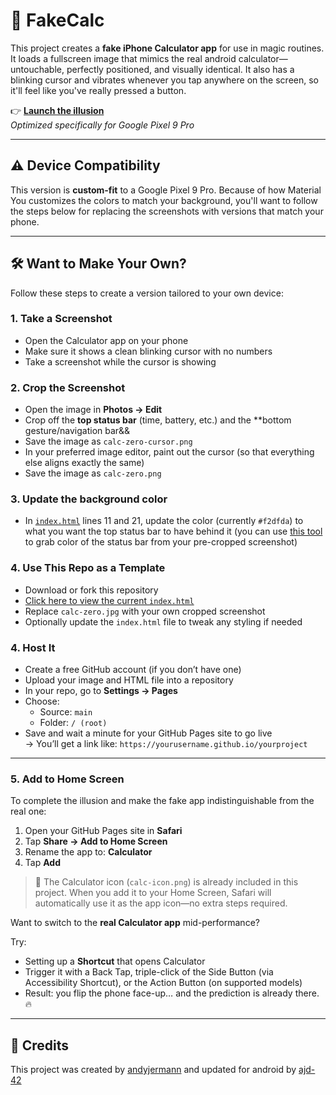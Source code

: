 # 🧮 FakeCalc

This project creates a **fake iPhone Calculator app** for use in magic routines. It loads a fullscreen image that mimics the real android calculator—untouchable, perfectly positioned, and visually identical. It also has a blinking cursor and vibrates whenever you tap anywhere on the screen, so it'll feel like you've really pressed a button.

👉 **[Launch the illusion](https://ajd-42.github.io/fakecalc)**  
*Optimized specifically for Google Pixel 9 Pro*

---

## ⚠️ Device Compatibility

This version is **custom-fit** to a Google Pixel 9 Pro.
Because of how Material You customizes the colors to match your background, you'll want to follow the steps below for replacing the screenshots with versions that match your phone.

---

## 🛠️ Want to Make Your Own?

Follow these steps to create a version tailored to your own device:

### 1. Take a Screenshot
- Open the Calculator app on your phone
- Make sure it shows a clean blinking cursor with no numbers
- Take a screenshot while the cursor is showing

### 2. Crop the Screenshot
- Open the image in **Photos → Edit**
- Crop off the **top status bar** (time, battery, etc.) and the **bottom gesture/navigation bar&&
- Save the image as `calc-zero-cursor.png`
- In your preferred image editor, paint out the cursor (so that everything else aligns exactly the same)
- Save the image as `calc-zero.png`

### 3. Update the background color
- In [`index.html`](https://raw.githubusercontent.com/ajd-42/fakecalc/main/index.html) lines 11 and 21, update the color (currently `#f2dfda`) to what you want the top status bar to have behind it (you can use [this tool](https://photoaid.com/en/tools/eyedropper) to grab color of the status bar from your pre-cropped screenshot)

### 4. Use This Repo as a Template
- Download or fork this repository  
- [Click here to view the current `index.html`](https://raw.githubusercontent.com/ajd-42/fakecalc/main/index.html)
- Replace `calc-zero.jpg` with your own cropped screenshot
- Optionally update the `index.html` file to tweak any styling if needed

### 4. Host It
- Create a free GitHub account (if you don’t have one)
- Upload your image and HTML file into a repository
- In your repo, go to **Settings → Pages**
- Choose:
  - Source: `main`
  - Folder: `/ (root)`
- Save and wait a minute for your GitHub Pages site to go live  
  → You’ll get a link like: `https://yourusername.github.io/yourproject`

---

### 5. Add to Home Screen

To complete the illusion and make the fake app indistinguishable from the real one:

1. Open your GitHub Pages site in **Safari**
2. Tap **Share → Add to Home Screen**
3. Rename the app to: **Calculator**
4. Tap **Add**

> 🧠 The Calculator icon (`calc-icon.png`) is already included in this project. When you add it to your Home Screen, Safari will automatically use it as the app icon—no extra steps required.



Want to switch to the **real Calculator app** mid-performance?

Try:
- Setting up a **Shortcut** that opens Calculator
- Trigger it with a Back Tap, triple-click of the Side Button (via Accessibility Shortcut), or the Action Button (on supported models)
- Result: you flip the phone face-up… and the prediction is already there. 🔥

---

## 🙏 Credits

This project was created by [andyjermann](https://github.com/andyjermann) and updated for android by [ajd-42](https://github.com/ajd-42) 
